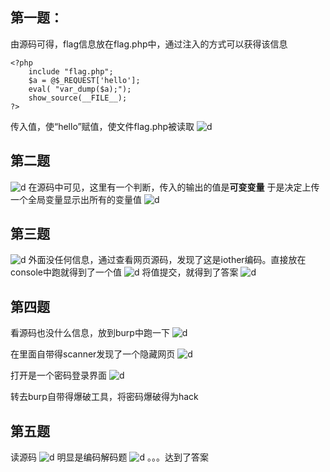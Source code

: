 ﻿## 第一题：
由源码可得，flag信息放在flag.php中，通过注入的方式可以获得该信息

    <?php 
        include "flag.php"; 
        $a = @$_REQUEST['hello']; 
        eval( "var_dump($a);"); 
        show_source(__FILE__); 
    ?>
传入值，使“hello”赋值，使文件flag.php被读取
![d](https://github.com/adddmin/Gules-Warning/blob/master/%E7%AC%AC%E4%BA%94%E5%91%A8%E5%88%86%E4%BA%AB/Mr.Gu%E7%9A%84%E7%AC%AC%E4%BA%94%E5%91%A8%E5%88%86%E4%BA%AB/IM/1.jpg?raw=true)

## 第二题
![d](https://github.com/adddmin/Gules-Warning/blob/master/%E7%AC%AC%E4%BA%94%E5%91%A8%E5%88%86%E4%BA%AB/Mr.Gu%E7%9A%84%E7%AC%AC%E4%BA%94%E5%91%A8%E5%88%86%E4%BA%AB/IM/2.jpg?raw=true)
在源码中可见，这里有一个判断，传入的输出的值是**可变变量**
于是决定上传一个全局变量显示出所有的变量值
![d](https://github.com/adddmin/Gules-Warning/blob/master/%E7%AC%AC%E4%BA%94%E5%91%A8%E5%88%86%E4%BA%AB/Mr.Gu%E7%9A%84%E7%AC%AC%E4%BA%94%E5%91%A8%E5%88%86%E4%BA%AB/IM/3.jpg?raw=true)

## 第三题
![d](https://github.com/adddmin/Gules-Warning/blob/master/%E7%AC%AC%E4%BA%94%E5%91%A8%E5%88%86%E4%BA%AB/Mr.Gu%E7%9A%84%E7%AC%AC%E4%BA%94%E5%91%A8%E5%88%86%E4%BA%AB/IM/4.jpg?raw=true)
外面没任何信息，通过查看网页源码，发现了这是iother编码。直接放在console中跑就得到了一个值
![d](https://github.com/adddmin/Gules-Warning/blob/master/%E7%AC%AC%E4%BA%94%E5%91%A8%E5%88%86%E4%BA%AB/Mr.Gu%E7%9A%84%E7%AC%AC%E4%BA%94%E5%91%A8%E5%88%86%E4%BA%AB/IM/5.jpg?raw=true)
将值提交，就得到了答案
![d](https://github.com/adddmin/Gules-Warning/blob/master/%E7%AC%AC%E4%BA%94%E5%91%A8%E5%88%86%E4%BA%AB/Mr.Gu%E7%9A%84%E7%AC%AC%E4%BA%94%E5%91%A8%E5%88%86%E4%BA%AB/IM/6.jpg?raw=true)

## 第四题
看源码也没什么信息，放到burp中跑一下
![d](https://github.com/adddmin/Gules-Warning/blob/master/%E7%AC%AC%E4%BA%94%E5%91%A8%E5%88%86%E4%BA%AB/Mr.Gu%E7%9A%84%E7%AC%AC%E4%BA%94%E5%91%A8%E5%88%86%E4%BA%AB/IM/7.jpg?raw=true)

在里面自带得scanner发现了一个隐藏网页
![d](https://github.com/adddmin/Gules-Warning/blob/master/%E7%AC%AC%E4%BA%94%E5%91%A8%E5%88%86%E4%BA%AB/Mr.Gu%E7%9A%84%E7%AC%AC%E4%BA%94%E5%91%A8%E5%88%86%E4%BA%AB/IM/8.jpg?raw=true)

打开是一个密码登录界面
![d](https://github.com/adddmin/Gules-Warning/blob/master/%E7%AC%AC%E4%BA%94%E5%91%A8%E5%88%86%E4%BA%AB/Mr.Gu%E7%9A%84%E7%AC%AC%E4%BA%94%E5%91%A8%E5%88%86%E4%BA%AB/IM/9.jpg?raw=true)

转去burp自带得爆破工具，将密码爆破得为hack

## 第五题
读源码
![d](https://github.com/adddmin/Gules-Warning/blob/master/%E7%AC%AC%E4%BA%94%E5%91%A8%E5%88%86%E4%BA%AB/Mr.Gu%E7%9A%84%E7%AC%AC%E4%BA%94%E5%91%A8%E5%88%86%E4%BA%AB/IM/10.jpg?raw=true)
明显是编码解码题
![d](https://github.com/adddmin/Gules-Warning/blob/master/%E7%AC%AC%E4%BA%94%E5%91%A8%E5%88%86%E4%BA%AB/Mr.Gu%E7%9A%84%E7%AC%AC%E4%BA%94%E5%91%A8%E5%88%86%E4%BA%AB/IM/11.jpg?raw=true)
。。。达到了答案